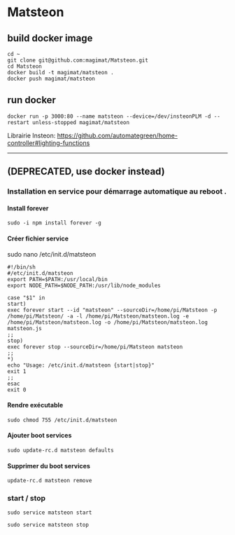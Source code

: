 # Matsteon


## build docker image

```		
cd ~
git clone git@github.com:magimat/Matsteon.git
cd Matsteon
docker build -t magimat/matsteon .
docker push magimat/matsteon
```

## run docker 

```
docker run -p 3000:80 --name matsteon --device=/dev/insteonPLM -d --restart unless-stopped magimat/matsteon
```




Librairie Insteon:  https://github.com/automategreen/home-controller#lighting-functions



***





## (DEPRECATED, use docker instead)

### Installation en service pour démarrage automatique au reboot . 


#### Install forever

```sudo -i npm install forever -g```


#### Créer fichier service

sudo nano /etc/init.d/matsteon 

```
#!/bin/sh
#/etc/init.d/matsteon
export PATH=$PATH:/usr/local/bin
export NODE_PATH=$NODE_PATH:/usr/lib/node_modules

case "$1" in
start)
exec forever start --id "matsteon" --sourceDir=/home/pi/Matsteon -p /home/pi/Matsteon/ -a -l /home/pi/Matsteon/matsteon.log -e /home/pi/Matsteon/matsteon.log -o /home/pi/Matsteon/matsteon.log matsteon.js
;;
stop)
exec forever stop --sourceDir=/home/pi/Matsteon matsteon
;;
*)
echo "Usage: /etc/init.d/matsteon {start|stop}"
exit 1
;;
esac
exit 0
```


#### Rendre exécutable

```sudo chmod 755 /etc/init.d/matsteon```


#### Ajouter boot services

```sudo update-rc.d matsteon defaults```


#### Supprimer du boot services

```update-rc.d matsteon remove```

### start / stop

```sudo service matsteon start```

```sudo service matsteon stop```


